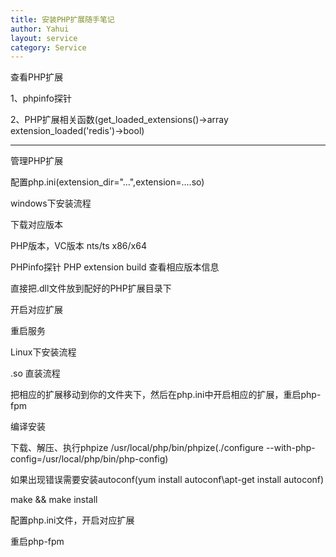 ```yaml
---
title: 安装PHP扩展随手笔记
author: Yahui
layout: service
category: Service
---
```


查看PHP扩展

1、phpinfo探针

2、PHP扩展相关函数(get_loaded_extensions()->array  extension_loaded('redis')->bool)

<hr/>

管理PHP扩展

配置php.ini(extension_dir="...",extension=....so)

windows下安装流程

下载对应版本

PHP版本，VC版本 nts/ts x86/x64

PHPinfo探针 PHP extension build 查看相应版本信息

直接把.dll文件放到配好的PHP扩展目录下

开启对应扩展

重启服务

Linux下安装流程

.so 直装流程

把相应的扩展移动到你的文件夹下，然后在php.ini中开启相应的扩展，重启php-fpm

编译安装

下载、解压、执行phpize /usr/local/php/bin/phpize(./configure --with-php-config=/usr/local/php/bin/php-config)

如果出现错误需要安装autoconf(yum install autoconf\apt-get install autoconf)

make && make install

配置php.ini文件，开启对应扩展

重启php-fpm